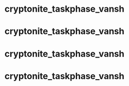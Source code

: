 # cryptonite_taskphase_vansh
# cryptonite_taskphase_vansh
# cryptonite_taskphase_vansh
# cryptonite_taskphase_vansh
